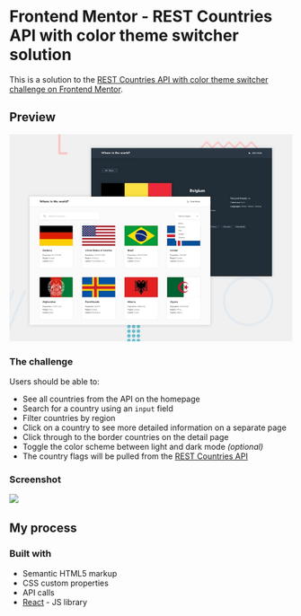 # Frontend Mentor - REST Countries API with color theme switcher solution

This is a solution to the [REST Countries API with color theme switcher challenge on Frontend Mentor](https://www.frontendmentor.io/challenges/rest-countries-api-with-color-theme-switcher-5cacc469fec04111f7b848ca).

## Preview

![](./design/desktop-preview.jpg)



### The challenge

Users should be able to:

- See all countries from the API on the homepage
- Search for a country using an `input` field
- Filter countries by region
- Click on a country to see more detailed information on a separate page
- Click through to the border countries on the detail page
- Toggle the color scheme between light and dark mode *(optional)*
- The country flags will be pulled from the [REST Countries API](https://restcountries.com)

### Screenshot

![](./screenshot.jpg)


## My process

### Built with

- Semantic HTML5 markup
- CSS custom properties
- API calls
- [React](https://reactjs.org/) - JS library
